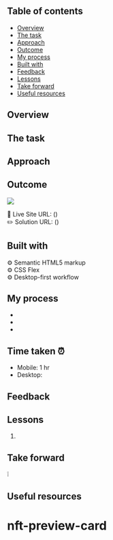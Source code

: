 ## Table of contents

- [Overview](#overview)
- [The task](#the-task)
- [Approach](#approach)
- [Outcome](#outcome)
- [My process](#my-process)
- [Built with](#built-with)
- [Feedback](#feedback)
- [Lessons](#lessons)
- [Take forward](#take-forward)
- [Useful resources](#useful-resources)

## Overview

## The task

## Approach

## Outcome

![](./)

:jigsaw: Live Site URL: ()  
:pencil2: Solution URL: ()

## Built with

:gear: Semantic HTML5 markup  
:gear: CSS Flex  
:gear: Desktop-first workflow

## My process

-
-
-

## Time taken :alarm_clock:

- Mobile: 1 hr
- Desktop:

## Feedback

## Lessons

1.

## Take forward

:grey_exclamation:

## Useful resources

# nft-preview-card

